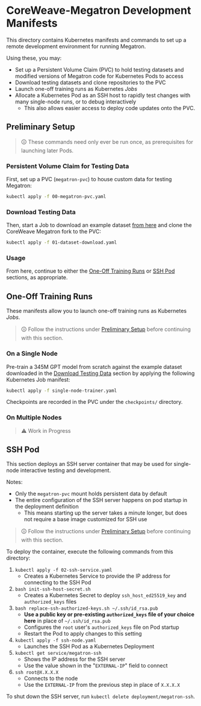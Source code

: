 # CoreWeave-Megatron Development Manifests

This directory contains Kubernetes manifests and commands to set up a remote development environment
for running Megatron.

Using these, you may:

- Set up a Persistent Volume Claim (PVC) to hold testing datasets and modified versions of Megatron code
  for Kubernetes Pods to access
- Download testing datasets and clone repositories to the PVC
- Launch one-off training runs as Kubernetes *Jobs*
- Allocate a Kubernetes Pod as an SSH host to rapidly test changes with many single-node runs,
  or to debug interactively
    - This also allows easier access to deploy code updates onto the PVC.

## Preliminary Setup

> 🛈 These commands need only ever be run once, as prerequisites for launching later Pods.

### Persistent Volume Claim for Testing Data

First, set up a PVC (`megatron-pvc`) to house custom data for testing Megatron:

```bash
kubectl apply -f 00-megatron-pvc.yaml
```

### Download Testing Data

Then, start a Job to download an example dataset
[from here](https://huggingface.co/datasets/hakurei/megatron-dev-dataset)
and clone the CoreWeave Megatron fork to the PVC:

```bash
kubectl apply -f 01-dataset-download.yaml
```

### Usage

From here, continue to either the [One-Off Training Runs](#one-off-training-runs) or [SSH Pod](#ssh-pod) sections,
as appropriate.

## One-Off Training Runs

These manifests allow you to launch one-off training runs as Kubernetes *Jobs*.

> 🛈 Follow the instructions under [Preliminary Setup](#preliminary-setup) before continuing with this section.

### On a Single Node

Pre-train a 345M GPT model from scratch against the example dataset downloaded in the
[Download Testing Data](#download-testing-data) section by applying the following Kubernetes Job manifest:

```bash
kubectl apply -f single-node-trainer.yaml
```

Checkpoints are recorded in the PVC under the `checkpoints/` directory.

### On Multiple Nodes

> ⚠ Work in Progress

## SSH Pod

This section deploys an SSH server container that may be used for single-node interactive testing and development.

Notes:

- Only the `megatron-pvc` mount holds persistent data by default
- The entire configuration of the SSH server happens on pod startup in the deployment definition
    - This means starting up the server takes a minute longer, but does not require a base image customized for SSH use

> 🛈 Follow the instructions under [Preliminary Setup](#preliminary-setup) before continuing with this section.

To deploy the container, execute the following commands from this directory:

1. `kubectl apply -f 02-ssh-service.yaml`
    - Creates a Kubernetes Service to provide the IP address for connecting to the SSH Pod
2. `bash init-ssh-host-secret.sh`
    - Creates a Kubernetes Secret to deploy `ssh_host_ed25519_key` and `authorized_keys` files
3. `bash replace-ssh-authorized-keys.sh ~/.ssh/id_rsa.pub`
    - **Use a public key or pre-existing `authorized_keys` file of your choice here** in place of `~/.ssh/id_rsa.pub`
    - Configures the `root` user's `authorized_keys` file on Pod startup
    - Restart the Pod to apply changes to this setting
4. `kubectl apply -f ssh-node.yaml`
    - Launches the SSH Pod as a Kubernetes Deployment
5. `kubectl get service/megatron-ssh`
    - Shows the IP address for the SSH server
    - Use the value shown in the "`EXTERNAL-IP`" field to connect
6. `ssh root@X.X.X.X`
    - Connects to the node
    - Use the `EXTERNAL-IP` from the previous step in place of `X.X.X.X`

To shut down the SSH server, run `kubectl delete deployment/megatron-ssh`.
